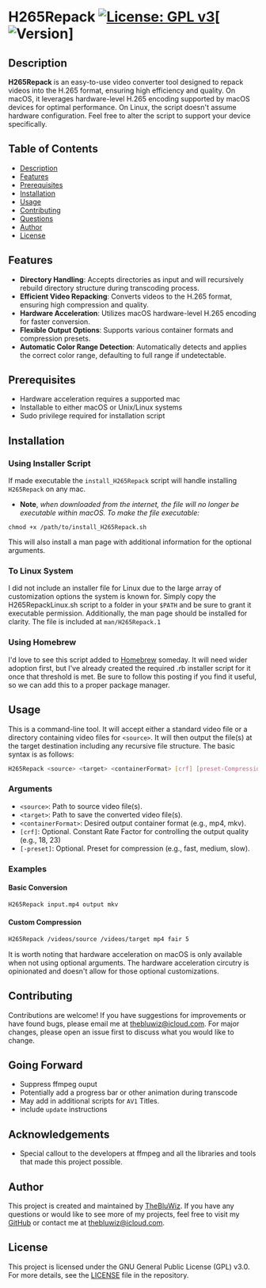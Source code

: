 # H265Repack [![License: GPL v3](https://img.shields.io/badge/License-GPLv3-blue.svg)](https://www.gnu.org/licenses/gpl-3.0)[![Version](https://img.shields.io/github/package-json/v/TheBluWiz/H265Repack/dev)]

## Description
**H265Repack** is an easy-to-use video converter tool designed to repack videos into the H.265 format, ensuring high efficiency and quality. On macOS, it leverages hardware-level H.265 encoding supported by macOS devices for optimal performance. On Linux, the script doesn't assume hardware configuration. Feel free to alter the script to support your device specifically.

## Table of Contents
- [Description](#description)
- [Features](#features)
- [Prerequisites](#prerequisites)
- [Installation](#installation)
- [Usage](#usage)
- [Contributing](#contributing)
- [Questions](#questions)
- [Author](#author)
- [License](#license)

## Features
- **Directory Handling**: Accepts directories as input and will recursively rebuild directory structure during transcoding process.
- **Efficient Video Repacking**: Converts videos to the H.265 format, ensuring high compression and quality.
- **Hardware Acceleration**: Utilizes macOS hardware-level H.265 encoding for faster conversion.
- **Flexible Output Options**: Supports various container formats and compression presets.
- **Automatic Color Range Detection**: Automatically detects and applies the correct color range, defaulting to full range if undetectable.

## Prerequisites
- Hardware acceleration requires a supported mac
- Installable to either macOS or Unix/Linux systems
- Sudo privilege required for installation script

## Installation
### Using Installer Script
If made executable the `install_H265Repack` script will handle installing `H265Repack` on any mac. 
- **Note**, *when downloaded from the internet, the file will no longer be executable within macOS. To make the file executable:*
```
chmod +x /path/to/install_H265Repack.sh
```
This will also install a man page with additional information for the optional arguments.
### To Linux System
I did not include an installer file for Linux due to the large array of customization options the system is known for. Simply copy the H265RepackLinux.sh script to a folder in your `$PATH` and be sure to grant it executable permission. Additionally, the man page should be installed for clarity. The file is included at `man/H265Repack.1`
### Using Homebrew
I'd love to see this script added to [Homebrew](brew.sh) someday. It will need wider adoption first, but I've already created the required .rb installer script for it once that threshold is met. Be sure to follow this posting if you find it useful, so we can add this to a proper package manager.
## Usage
This is a command-line tool. It will accept either a standard video file or a directory containing video files for `<source>`. It will then output the file(s) at the target destination including any recursive file structure. The basic syntax is as follows:
```sh
H265Repack <source> <target> <containerFormat> [crf] [preset-Compression] 
```
### Arguments
- `<source>`: Path to source video file(s).
- `<target>`: Path to save the converted video file(s).
- `<containerFormat>`: Desired output container format (e.g., mp4, mkv).
- `[crf]`: Optional. Constant Rate Factor for controlling the output quality (e.g., 18, 23)
- `[-preset]`: Optional. Preset for compression (e.g., fast, medium, slow).
### Examples
#### Basic Conversion
```sh
H265Repack input.mp4 output mkv
```
#### Custom Compression
```sh
H265Repack /videos/source /videos/target mp4 fair 5
```
It is worth noting that hardware acceleration on macOS is only available when not using optional arguments. The hardware acceleration circutry is opinionated and doesn't allow for those optional customizations. 
## Contributing
Contributions are welcome! If you have suggestions for improvements or have found bugs, please email me at <a href="mailto:thebluwiz@icloud.com?subject=H265Repack">thebluwiz@icloud.com</a>. For major changes, please open an issue first to discuss what you would like to change.
## Going Forward
- Suppress ffmpeg ouput
- Potentially add a progress bar or other animation during transcode
- May add in additional scripts for `AV1` Titles.
- include `update` instructions
## Acknowledgements
- Special callout to the developers at ffmpeg and all the libraries and tools that made this project possible.
## Author
This project is created and maintained by [TheBluWiz](https://github.com/TheBluWiz). If you have any questions or would like to see more of my projects, feel free to visit my [GitHub](https://github.com/TheBluWiz) or contact me at [thebluwiz@icloud.com](mailto:thebluwiz@icloud.com).
## License
This project is licensed under the GNU General Public License (GPL) v3.0. For more details, see the <a href="https://www.gnu.org/licenses/gpl-3.0.en.html">LICENSE</a> file in the repository.